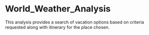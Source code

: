 # World_Weather_Analysis

This analysis provides a search of vacation options based on criteria requested along with itinerary for the place chosen.
